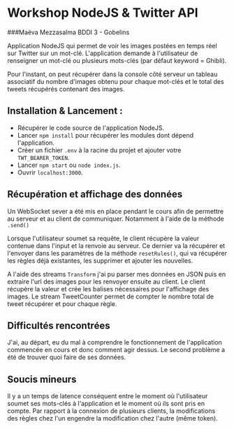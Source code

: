 # Workshop NodeJS & Twitter API
###Maëva Mezzasalma BDDI 3 - Gobelins

Application NodeJS qui permet de voir les images postées en temps réel sur Twitter sur un mot-clé.
L'application demande à l'utilisateur de renseigner un mot-clé ou plusieurs mots-clés (par défaut keyword = Ghibli).

Pour l'instant, on peut récupérer dans la console côté serveur un tableau associatif du nombre d'images obtenu pour chaque mot-clés et le total des tweets récupérés contenant des images.

## Installation & Lancement :
- Récupérer le code source de l'application NodeJS.
- Lancer ```npm install``` pour récupérer les modules dont dépend l'application.
- Créer un fichier ```.env``` à la racine du projet et ajouter votre ```TWT_BEARER_TOKEN```.
- Lancer ```npm start``` ou ```node index.js```.
- Ouvrir ```localhost:3000```.

## Récupération et affichage des données
Un WebSocket sever a été mis en place pendant le cours afin de permettre au serveur et au client de communiquer.
Notamment à l'aide de la méthode ```.send()```

Lorsque l'utilisateur soumet sa requête, le client récupère la valeur contenue dans l'input et la renvoie au serveur.
Ce dernier va la récupérer et l'envoyer dans les paramètres de la méthode ```resetRules()```, qui va récupérer les règles déjà existantes, les supprimer et ajouter les nouvelles.

A l'aide des streams ```Transform``` j'ai pu parser mes données en JSON puis en extraire l'url des images pour les renvoyer ensuite au client.
Le client récupère la valeur et crée les balises nécessaires pour l'affichage des images.
Le stream TweetCounter permet de compter le nombre total de tweet récupérer et pour chaque règle.

## Difficultés rencontrées
J'ai, au départ, eu du mal à comprendre le fonctionnement de l'application commencée en cours et donc comment agir dessus.
Le second problème a été de trouver quoi faire de ses données.

## Soucis mineurs
Il y a un temps de latence conséquent entre le moment où l'utilisateur soumet ses mots-clés à l'application et le moment où ils sont pris en compte.
Par rapport à la connexion de plusieurs clients, la modifications des règles chez l'un engendre la modification chez l'autre (même token).
